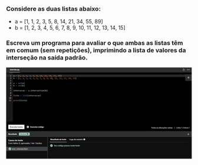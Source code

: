 ### Considere as duas listas abaixo:
* a = [1, 1, 2, 3, 5, 8, 14, 21, 34, 55, 89]
* b = [1, 2, 3, 4, 5, 6, 7, 8, 9, 10, 11, 12, 13, 14, 15]

### Escreva um programa para avaliar o que ambas as listas têm em comum (sem repetições), imprimindo a lista de valores da interseção na saída padrão.

![Exercicio 6](<../evidencias/Sprint 3 Ex6.png>)
